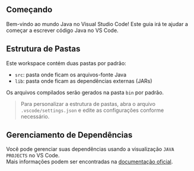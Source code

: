 ## Começando

Bem-vindo ao mundo Java no Visual Studio Code! Este guia irá te ajudar a começar a escrever código Java no VS Code.

## Estrutura de Pastas

Este workspace contém duas pastas por padrão:

- `src`: pasta onde ficam os arquivos-fonte Java
- `lib`: pasta onde ficam as dependências externas (JARs)

Os arquivos compilados serão gerados na pasta `bin` por padrão.

> Para personalizar a estrutura de pastas, abra o arquivo `.vscode/settings.json` e edite as configurações conforme necessário.

## Gerenciamento de Dependências

Você pode gerenciar suas dependências usando a visualização `JAVA PROJECTS` no VS Code.  
Mais informações podem ser encontradas na [documentação oficial](https://github.com/microsoft/vscode-java-dependency#manage-dependencies).
